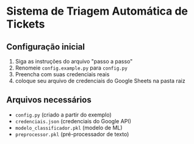 # Sistema de Triagem Automática de Tickets

## Configuração inicial
1. Siga as instruções do arquivo "passo a passo"
2. Renomeie `config.example.py` para `config.py`
3. Preencha com suas credenciais reais
4. coloque seu arquivo de credenciais do Google Sheets na pasta raiz

## Arquivos necessários

- `config.py` (criado a partir do exemplo)
- `credenciais.json` (credenciais do Google API)
- `modelo_classificador.pkl` (modelo de ML)
- `preprocessor.pkl` (pré-processador de texto)